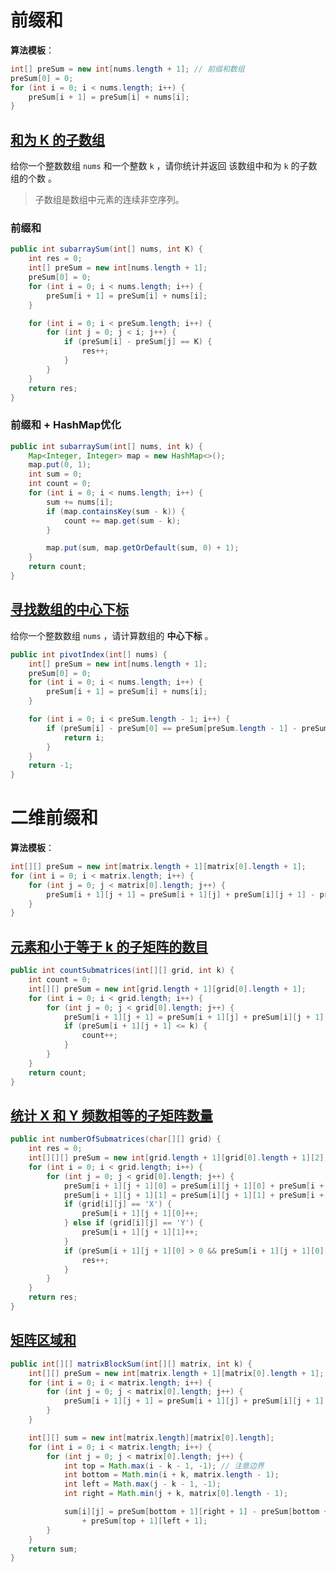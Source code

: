 # 前缀和

**算法模板**：

```java
int[] preSum = new int[nums.length + 1]; // 前缀和数组
preSum[0] = 0;
for (int i = 0; i < nums.length; i++) {
	preSum[i + 1] = preSum[i] + nums[i];
}
```


## [和为 K 的子数组](https://leetcode.cn/problems/subarray-sum-equals-k/)

给你一个整数数组 `nums` 和一个整数 `k` ，请你统计并返回 该数组中和为 `k` 的子数组的个数 。

> 子数组是数组中元素的连续非空序列。

### 前缀和

```java
public int subarraySum(int[] nums, int K) {
    int res = 0;
    int[] preSum = new int[nums.length + 1];
    preSum[0] = 0;
    for (int i = 0; i < nums.length; i++) {
        preSum[i + 1] = preSum[i] + nums[i];
    }

    for (int i = 0; i < preSum.length; i++) {
        for (int j = 0; j < i; j++) {
            if (preSum[i] - preSum[j] == K) {
                res++;
            }
        }
    }
    return res;
}
```

### 前缀和 + HashMap优化

```java
public int subarraySum(int[] nums, int k) {
    Map<Integer, Integer> map = new HashMap<>();
    map.put(0, 1);
    int sum = 0;
    int count = 0;
    for (int i = 0; i < nums.length; i++) {
        sum += nums[i];
        if (map.containsKey(sum - k)) {
            count += map.get(sum - k);
        }

        map.put(sum, map.getOrDefault(sum, 0) + 1);
    }
    return count;
}
```



## [寻找数组的中心下标](https://leetcode.cn/problems/find-pivot-index/)

给你一个整数数组 `nums` ，请计算数组的 **中心下标** 。

```java
public int pivotIndex(int[] nums) {
    int[] preSum = new int[nums.length + 1];
    preSum[0] = 0;
    for (int i = 0; i < nums.length; i++) {
        preSum[i + 1] = preSum[i] + nums[i];
    }

    for (int i = 0; i < preSum.length - 1; i++) {
        if (preSum[i] - preSum[0] == preSum[preSum.length - 1] - preSum[i + 1]) {
            return i;
        }
    }
    return -1;
}
```



# 二维前缀和

**算法模板**：

```java
int[][] preSum = new int[matrix.length + 1][matrix[0].length + 1];
for (int i = 0; i < matrix.length; i++) {
    for (int j = 0; j < matrix[0].length; j++) {
        preSum[i + 1][j + 1] = preSum[i + 1][j] + preSum[i][j + 1] - preSum[i][j] + matrix[i][j];
    }
}
```



## [元素和小于等于 k 的子矩阵的数目](https://leetcode.cn/problems/count-submatrices-with-top-left-element-and-sum-less-than-k/)

```java
public int countSubmatrices(int[][] grid, int k) {
    int count = 0;
    int[][] preSum = new int[grid.length + 1][grid[0].length + 1];
    for (int i = 0; i < grid.length; i++) {
        for (int j = 0; j < grid[0].length; j++) {
            preSum[i + 1][j + 1] = preSum[i + 1][j] + preSum[i][j + 1] - preSum[i][j] + grid[i][j];
            if (preSum[i + 1][j + 1] <= k) {
                count++;
            }
        }
    }
    return count;
}
```



## [统计 X 和 Y 频数相等的子矩阵数量](https://leetcode.cn/problems/count-submatrices-with-equal-frequency-of-x-and-y/)

```java
public int numberOfSubmatrices(char[][] grid) {
    int res = 0;
    int[][][] preSum = new int[grid.length + 1][grid[0].length + 1][2];
    for (int i = 0; i < grid.length; i++) {
        for (int j = 0; j < grid[0].length; j++) {
            preSum[i + 1][j + 1][0] = preSum[i][j + 1][0] + preSum[i + 1][j][0] - preSum[i][j][0];
            preSum[i + 1][j + 1][1] = preSum[i][j + 1][1] + preSum[i + 1][j][1] - preSum[i][j][1];
            if (grid[i][j] == 'X') {
                preSum[i + 1][j + 1][0]++;
            } else if (grid[i][j] == 'Y') {
                preSum[i + 1][j + 1][1]++;
            }
            if (preSum[i + 1][j + 1][0] > 0 && preSum[i + 1][j + 1][0] == preSum[i + 1][j + 1][1]) {
                res++;
            }
        }
    }
    return res;
}
```



## [矩阵区域和](https://leetcode.cn/problems/matrix-block-sum/)

```java
public int[][] matrixBlockSum(int[][] matrix, int k) {
    int[][] preSum = new int[matrix.length + 1][matrix[0].length + 1];
    for (int i = 0; i < matrix.length; i++) {
        for (int j = 0; j < matrix[0].length; j++) {
            preSum[i + 1][j + 1] = preSum[i + 1][j] + preSum[i][j + 1] - preSum[i][j] + matrix[i][j];
        }
    }

    int[][] sum = new int[matrix.length][matrix[0].length];
    for (int i = 0; i < matrix.length; i++) {
        for (int j = 0; j < matrix[0].length; j++) {
            int top = Math.max(i - k - 1, -1); // 注意边界
            int bottom = Math.min(i + k, matrix.length - 1);
            int left = Math.max(j - k - 1, -1);
            int right = Math.min(j + k, matrix[0].length - 1);

            sum[i][j] = preSum[bottom + 1][right + 1] - preSum[bottom + 1][left + 1] - preSum[top + 1][right + 1]
                + preSum[top + 1][left + 1];
        }
    }
    return sum;
}
```












































